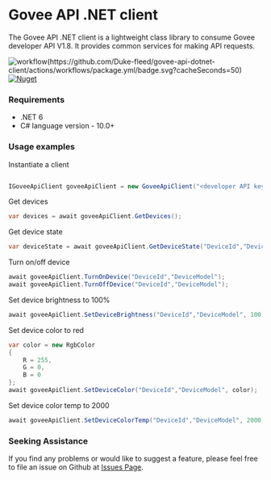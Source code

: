 # Govee API .NET client

The Govee API .NET client is a lightweight class library to consume Govee developer API V1.8. It provides common services for making API requests.

![workflow(https://github.com/Duke-fleed/govee-api-dotnet-client/actions/workflows/package.yml/badge.svg?cacheSeconds=50)](https://github.com/Duke-fleed/govee-api-dotnet-client/actions/workflows/package.yml)
[![Nuget](https://img.shields.io/nuget/v/GoveeApiClient?cacheSeconds=50)](https://www.nuget.org/packages/GoveeApiClient/)

### Requirements

* .NET 6
* C# language version - 10.0+

### Usage examples

Instantiate a client

```C#

IGoveeApiClient goveeApiClient = new GoveeApiClient("<developer API key here>");
```

Get devices
```C#
var devices = await goveeApiClient.GetDevices();
```

Get device state
```C#
var deviceState = await goveeApiClient.GetDeviceState("DeviceId","DeviceModel");
```

Turn on/off device
```C#
await goveeApiClient.TurnOnDevice("DeviceId","DeviceModel");
await goveeApiClient.TurnOffDevice("DeviceId","DeviceModel");
```

Set device brightness to 100%
```C#
await goveeApiClient.SetDeviceBrightness("DeviceId","DeviceModel", 100);
```

Set device color to red
```C#
var color = new RgbColor
{
    R = 255,
    G = 0,
    B = 0
};
await goveeApiClient.SetDeviceColor("DeviceId","DeviceModel", color);
```

Set device color temp to 2000
```C#
await goveeApiClient.SetDeviceColorTemp("DeviceId","DeviceModel", 2000);
```

### Seeking Assistance
If you find any problems or would like to suggest a feature, please feel free to file an issue on Github at [Issues Page](https://github.com/Duke-fleed/govee-api-dotnet-client/issues).